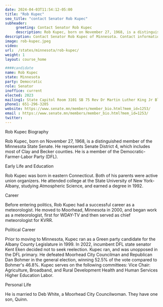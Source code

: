 ```yaml
---
date: 2024-04-03T11:54:12-05:00
title: "Rob Kupec"
seo_title: "contact Senator Rob Kupec"
subheader:
     greeting: Contact Senator Rob Kupec
     description: Rob Kupec, born on November 27, 1968, is a distinguished member of the Minnesota State Senate. He represents Senate District 4, which includes most of Clay and Becker counties. He is a member of the Democratic-Farmer-Labor Party (DFL).
description: Contact Senator Rob Kupec of Minnesota. Contact information for Rob Kupec includes email address, phone number, and mailing address.
image: rob-kupec.jpeg
video:
url:  /states/minnesota/rob-kupec/
weight: 1
layout: course_home

####candidate
name: Rob Kupec
state: Minnesota
party: Democratic
role: Senator
inoffice: current
elected: 2023
mailing1: State Capitol Room 3101 SB 75 Rev Dr Martin Luther King Jr Blvd St. Paul, MN 55155-1606
phone1: 651-296-3205
website: https://www.senate.mn/members/member_bio.html?mem_id=1253/
email : https://www.senate.mn/members/member_bio.html?mem_id=1253/
twitter:
---
```


Rob Kupec Biography

Rob Kupec, born on November 27, 1968, is a distinguished member of the Minnesota State Senate. He represents Senate District 4, which includes most of Clay and Becker counties. He is a member of the Democratic-Farmer-Labor Party (DFL).

Early Life and Education

Rob Kupec was born in eastern Connecticut. Both of his parents were active union organizers. He attended college at the State University of New York-Albany, studying Atmospheric Science, and earned a degree in 1992.

Career

Before entering politics, Rob Kupec had a successful career as a meteorologist. He moved to Moorhead, Minnesota in 2000, and began work as a meteorologist, first for WDAY-TV and then served as chief meteorologist for KVRR.

Political Career

Prior to moving to Minnesota, Kupec ran as a Green party candidate for the Albany County Legislature in 1999. In 2022, incumbent DFL state senator Kent Eken decided not to seek reelection. Kupec ran, and was unopposed in the DFL primary. He defeated Moorhead City Councilman and Republican Dan Bohmer in the general election, winning 52.5% of the vote compared to Bohmer's 46.8%. Kupec serves on the following committees: Vice Chair: Agriculture, Broadband, and Rural Development Health and Human Services Higher Education Labor.

Personal Life

He is married to Deb White, a Moorhead City Councilwoman. They have one son, Quinn.
